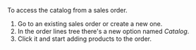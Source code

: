 To access the catalog from a sales order.

1. Go to an existing sales order or create a new one.
2. In the order lines tree there's a new option named *Catalog*.
3. Click it and start adding products to the order.
